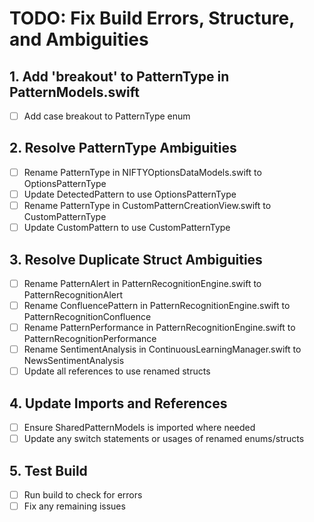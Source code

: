 # TODO: Fix Build Errors, Structure, and Ambiguities

## 1. Add 'breakout' to PatternType in PatternModels.swift
- [ ] Add case breakout to PatternType enum

## 2. Resolve PatternType Ambiguities
- [ ] Rename PatternType in NIFTYOptionsDataModels.swift to OptionsPatternType
- [ ] Update DetectedPattern to use OptionsPatternType
- [ ] Rename PatternType in CustomPatternCreationView.swift to CustomPatternType
- [ ] Update CustomPattern to use CustomPatternType

## 3. Resolve Duplicate Struct Ambiguities
- [ ] Rename PatternAlert in PatternRecognitionEngine.swift to PatternRecognitionAlert
- [ ] Rename ConfluencePattern in PatternRecognitionEngine.swift to PatternRecognitionConfluence
- [ ] Rename PatternPerformance in PatternRecognitionEngine.swift to PatternRecognitionPerformance
- [ ] Rename SentimentAnalysis in ContinuousLearningManager.swift to NewsSentimentAnalysis
- [ ] Update all references to use renamed structs

## 4. Update Imports and References
- [ ] Ensure SharedPatternModels is imported where needed
- [ ] Update any switch statements or usages of renamed enums/structs

## 5. Test Build
- [ ] Run build to check for errors
- [ ] Fix any remaining issues
